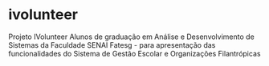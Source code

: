 # ivolunteer

Projeto IVolunteer
Alunos de graduação em Análise e Desenvolvimento de Sistemas da Faculdade SENAI Fatesg - para apresentação das funcionalidades do Sistema de Gestão Escolar e Organizações Filantrópicas
